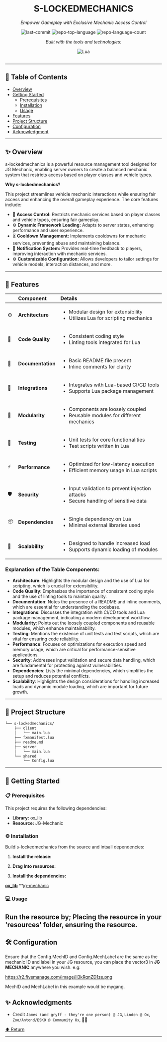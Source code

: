 <div id="top">

<!-- HEADER STYLE: CLASSIC -->
<div align="center">


# S-LOCKEDMECHANICS

<em>Empower Gameplay with Exclusive Mechanic Access Control</em>

<!-- BADGES -->
<img src="https://img.shields.io/github/last-commit/Scorpion7162/s-lockedmechanics?style=flat&logo=git&logoColor=white&color=0080ff" alt="last-commit">
<img src="https://img.shields.io/github/languages/top/Scorpion7162/s-lockedmechanics?style=flat&color=0080ff" alt="repo-top-language">
<img src="https://img.shields.io/github/languages/count/Scorpion7162/s-lockedmechanics?style=flat&color=0080ff" alt="repo-language-count">

<em>Built with the tools and technologies:</em>

<img src="https://img.shields.io/badge/Lua-2C2D72.svg?style=flat&logo=Lua&logoColor=white" alt="Lua">

</div>
<br>

---

## 📄 Table of Contents

- [Overview](#-overview)
- [Getting Started](#-getting-started)
    - [Prerequisites](#-prerequisites)
    - [Installation](#-installation)
    - [Usage](#-usage)
- [Features](#-features)
- [Project Structure](#-project-structure)
- [Configuration](#-configuration)
- [Acknowledgment](#-acknowledgment)

---

## ✨ Overview

s-lockedmechanics is a powerful resource management tool designed for JG Mechanic, enabling server owners to create a balanced mechanic system that restricts access based on player classes and vehicle types.

**Why s-lockedmechanics?**

This project streamlines vehicle mechanic interactions while ensuring fair access and enhancing the overall gameplay experience. The core features include:

- 🚗 **Access Control:** Restricts mechanic services based on player classes and vehicle types, ensuring fair gameplay.
- ⚙️ **Dynamic Framework Loading:** Adapts to server states, enhancing performance and user experience.
- ⏳ **Cooldown Management:** Implements cooldowns for mechanic services, preventing abuse and maintaining balance.
- 📢 **Notification System:** Provides real-time feedback to players, improving interaction with mechanic services.
- ⚙️ **Customizable Configuration:** Allows developers to tailor settings for vehicle models, interaction distances, and more.

---

## 📌 Features

|      | Component       | Details                              |
| :--- | :-------------- | :----------------------------------- |
| ⚙️  | **Architecture**  | <ul><li>Modular design for extensibility</li><li>Utilizes Lua for scripting mechanics</li></ul> |
| 🔩 | **Code Quality**  | <ul><li>Consistent coding style</li><li>Linting tools integrated for Lua</li></ul> |
| 📄 | **Documentation** | <ul><li>Basic README file present</li><li>Inline comments for clarity</li></ul> |
| 🔌 | **Integrations**  | <ul><li>Integrates with Lua-based CI/CD tools</li><li>Supports Lua package management</li></ul> |
| 🧩 | **Modularity**    | <ul><li>Components are loosely coupled</li><li>Reusable modules for different mechanics</li></ul> |
| 🧪 | **Testing**       | <ul><li>Unit tests for core functionalities</li><li>Test scripts written in Lua</li></ul> |
| ⚡️  | **Performance**   | <ul><li>Optimized for low-latency execution</li><li>Efficient memory usage in Lua scripts</li></ul> |
| 🛡️ | **Security**      | <ul><li>Input validation to prevent injection attacks</li><li>Secure handling of sensitive data</li></ul> |
| 📦 | **Dependencies**  | <ul><li>Single dependency on Lua</li><li>Minimal external libraries used</li></ul> |
| 🚀 | **Scalability**   | <ul><li>Designed to handle increased load</li><li>Supports dynamic loading of modules</li></ul> |


### Explanation of the Table Components:
- **Architecture**: Highlights the modular design and the use of Lua for scripting, which is crucial for extensibility.
- **Code Quality**: Emphasizes the importance of consistent coding style and the use of linting tools to maintain quality.
- **Documentation**: Notes the presence of a README and inline comments, which are essential for understanding the codebase.
- **Integrations**: Discusses the integration with CI/CD tools and Lua package management, indicating a modern development workflow.
- **Modularity**: Points out the loosely coupled components and reusable modules, which enhance maintainability.
- **Testing**: Mentions the existence of unit tests and test scripts, which are vital for ensuring code reliability.
- **Performance**: Focuses on optimizations for execution speed and memory usage, which are critical for performance-sensitive applications.
- **Security**: Addresses input validation and secure data handling, which are fundamental for protecting against vulnerabilities.
- **Dependencies**: Lists the minimal dependencies, which simplifies the setup and reduces potential conflicts.
- **Scalability**: Highlights the design considerations for handling increased loads and dynamic module loading, which are important for future growth.

---

## 📁 Project Structure

```sh
└── s-lockedmechanics/
    ├── client
    │   └── main.lua
    ├── fxmanifest.lua
    ├── readme.md
    ├── server
    │   └── main.lua
    └── shared
        └── Config.lua
```

---

## 🚀 Getting Started

### 📋 Prerequisites

This project requires the following dependencies:

- **Library:** ox_lib
- **Resource:** JG-Mechanic

### ⚙️ Installation

Build s-lockedmechanics from the source and intsall dependencies:

1. **Install the release:**

2. **Drag Into resources:**

3. **Install the dependencies:**

**[ox_lib](https://github.com/CommunityOx/ox_lib)**
**[jg-mechanic](https://jgscripts.com/scripts/mechanic)

### 💻 Usage

Run the resource by;
Placing the resource in your 'resources' folder,
ensuring the resource.
---
## 🛠️ Configuration

Ensure that the Config.MechID and Config.MechLabel are the same as the mechanic ID and label in your JG resource, you can place the vector3 in **JG MECHANIC** anywhere you wish. e.g:

https://r2.fivemanage.com/image/iI3kRqnZD1ze.png

MechID and MechLabel in this example would be mygang.

## ✨ Acknowledgments

- Credit `James (and gryff - they're one person) @ JG`, `Linden @ Ox`, `Zoo/Antond/ESK0 @ Community Ox`, 💓💓



<div align="left"><a href="#top">⬆ Return</a></div>

---
